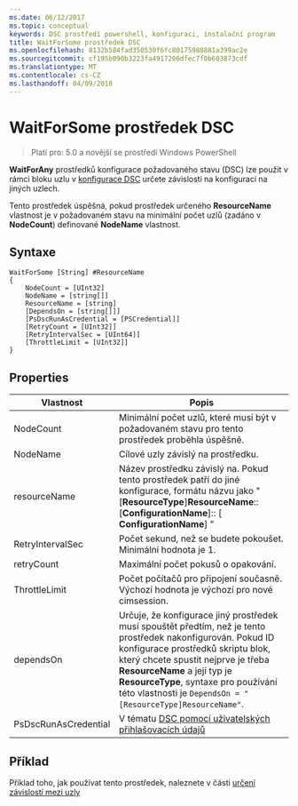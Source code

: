 ```yaml
---
ms.date: 06/12/2017
ms.topic: conceptual
keywords: DSC prostředí powershell, konfiguraci, instalační program
title: WaitForSome prostředek DSC
ms.openlocfilehash: 8132b584fad350530f6fc80175980881a399ac2e
ms.sourcegitcommit: cf195b090b3223fa4917206dfec7f0b603873cdf
ms.translationtype: MT
ms.contentlocale: cs-CZ
ms.lasthandoff: 04/09/2018
---
```

# <a name="dsc-waitforsome-resource"></a>WaitForSome prostředek DSC

> Platí pro: 5.0 a novější se prostředí Windows PowerShell

**WaitForAny** prostředků konfigurace požadovaného stavu (DSC) lze použít v rámci bloku uzlu v [konfigurace DSC](configurations.md) určete závislosti na konfiguraci na jiných uzlech.

Tento prostředek úspěšná, pokud prostředek určeného **ResourceName** vlastnost je v požadovaném stavu na minimální počet uzlů (zadáno v **NodeCount**) definované **NodeName**  vlastnost.


## <a name="syntax"></a>Syntaxe

```
WaitForSome [String] #ResourceName
{
    NodeCount = [UInt32]
    NodeName = [string[]]
    ResourceName = [string]
    [DependsOn = [string[]]]
    [PsDscRunAsCredential = [PSCredential]]
    [RetryCount = [UInt32]]
    [RetryIntervalSec = [UInt64]]
    [ThrottleLimit = [UInt32]]
}
```

## <a name="properties"></a>Properties

|  Vlastnost  |  Popis   |
|---|---|
| NodeCount| Minimální počet uzlů, které musí být v požadovaném stavu pro tento prostředek proběhla úspěšně.|
| NodeName| Cílové uzly závislý na prostředku.|
| resourceName| Název prostředku závislý na. Pokud tento prostředek patří do jiné konfigurace, formátu názvu jako "[__ResourceType__]__ResourceName__:: [__ConfigurationName__]:: [ __ConfigurationName__] "|
| RetryIntervalSec| Počet sekund, než se budete pokoušet. Minimální hodnota je 1.|
| retryCount| Maximální počet pokusů o opakování.|
| ThrottleLimit| Počet počítačů pro připojení současně. Výchozí hodnota je výchozí pro nové cimsession.|
| dependsOn | Určuje, že konfigurace jiný prostředek musí spouštět předtím, než je tento prostředek nakonfigurován. Pokud ID konfigurace prostředků skriptu blok, který chcete spustit nejprve je třeba __ResourceName__ a její typ je __ResourceType__, syntaxe pro používání této vlastnosti je `DependsOn = "[ResourceType]ResourceName"`.|
| PsDscRunAsCredential | V tématu [DSC pomocí uživatelských přihlašovacích údajů](https://docs.microsoft.com/powershell/dsc/runasuser) |


## <a name="example"></a>Příklad

Příklad toho, jak používat tento prostředek, naleznete v části [určení závislostí mezi uzly](crossNodeDependencies.md)